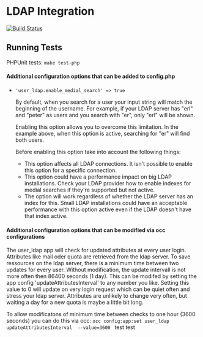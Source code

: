 # LDAP Integration

[![Build Status](https://drone.owncloud.com/api/badges/owncloud/user_ldap/status.svg?branch=master)](https://drone.owncloud.com/owncloud/user_ldap)

## Running Tests

PHPUnit tests: `make test-php`

#### Additional configuration options that can be added to config.php

* `'user_ldap.enable_medial_search' => true`

    By default, when you search for a user your input string will match the beginning of the username. For example, if your LDAP server has "erl" and "peter" as users and you search with "er", only "erl" will be shown.

    Enabling this option allows you to overcome this limitation. In the example above, when this option is active, searching for "er" will find both users.

    Before enabling this option take into account the following things:

    * This option affects all LDAP connections. It isn't possible to enable this option for a specific connection.
    * This option could have a performance impact on big LDAP installations. Check your LDAP provider how to enable indexes for medial searches if they're supported but not active.
    * The option will work regardless of whether the LDAP server has an index for this. Small LDAP installations could have an acceptable performance with this option active even if the LDAP doesn't have that index active.

#### Additional configuration options that can be modified via occ configurations 

The user_ldap app  will check for updated attributes at every user login. Attributes like mail oder quota are retrieved from the ldap server. To save ressources on the ldap server, there is a minimum time between two updates for every user. Without modification, the update intervall is not more often then 86400 seconds (1 day). This can be modifed by setting the app config 'updateAttributesInterval' to any number you like. Setting this value to 0 will update on very login request which can be quiet often and stress your ldap server.
Attributes are unlikely to change very often, but waiting a day for a new quota is maybe a little bit long.

To allow modificatons of minimum time between checks to one hour (3600 seconds) you can do this via occ:
```occ config:app:set user_ldap updateAttributesInterval  --value=3600 ```
test test
